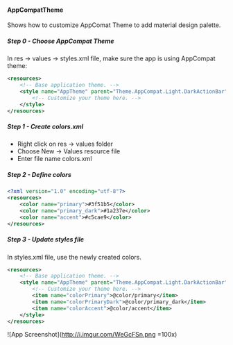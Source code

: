 #### AppCompatTheme
Shows how to customize AppComat Theme to add material design palette.

##### Step 0 - Choose AppCompat Theme
In res -> values -> styles.xml file, make sure the app is using AppCompat theme:

```xml
<resources>
    <!-- Base application theme. -->
    <style name="AppTheme" parent="Theme.AppCompat.Light.DarkActionBar">
        <!-- Customize your theme here. -->
    </style>
</resources>
```

##### Step 1 - Create colors.xml
- Right click on res -> values folder
- Choose New -> Values resource file
- Enter file name colors.xml

##### Step 2 - Define colors
```xml
<?xml version="1.0" encoding="utf-8"?>
<resources>
    <color name="primary">#3f51b5</color>
    <color name="primary_dark">#1a237e</color>
    <color name="accent">#c5cae9</color>
</resources>
```

##### Step 3 - Update styles file
In styles.xml file, use the newly created colors.

```xml
<resources>
    <!-- Base application theme. -->
    <style name="AppTheme" parent="Theme.AppCompat.Light.DarkActionBar">
        <!-- Customize your theme here. -->
        <item name="colorPrimary">@color/primary</item>
        <item name="colorPrimaryDark">@color/primary_dark</item>
        <item name="colorAccent">@color/accent</item>
    </style>
</resources>
```

![App Screenshot](http://i.imgur.com/WeGcFSn.png =100x)
